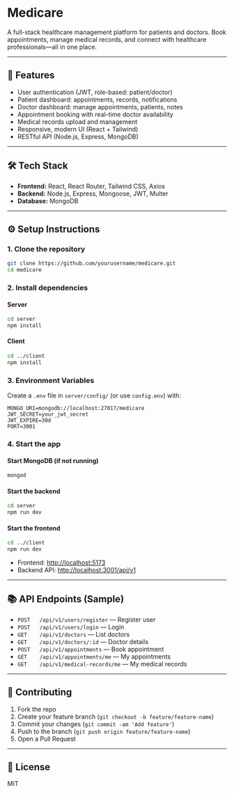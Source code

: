 # Medicare

A full-stack healthcare management platform for patients and doctors. Book appointments, manage medical records, and connect with healthcare professionals—all in one place.

---

## 🚀 Features
- User authentication (JWT, role-based: patient/doctor)
- Patient dashboard: appointments, records, notifications
- Doctor dashboard: manage appointments, patients, notes
- Appointment booking with real-time doctor availability
- Medical records upload and management
- Responsive, modern UI (React + Tailwind)
- RESTful API (Node.js, Express, MongoDB)

---

## 🛠️ Tech Stack
- **Frontend:** React, React Router, Tailwind CSS, Axios
- **Backend:** Node.js, Express, Mongoose, JWT, Multer
- **Database:** MongoDB

---

## ⚙️ Setup Instructions

### 1. Clone the repository
```bash
git clone https://github.com/yourusername/medicare.git
cd medicare
```

### 2. Install dependencies
#### Server
```bash
cd server
npm install
```
#### Client
```bash
cd ../client
npm install
```

### 3. Environment Variables
Create a `.env` file in `server/config/` (or use `config.env`) with:
```
MONGO_URI=mongodb://localhost:27017/medicare
JWT_SECRET=your_jwt_secret
JWT_EXPIRE=30d
PORT=3001
```

### 4. Start the app
#### Start MongoDB (if not running)
```bash
mongod
```
#### Start the backend
```bash
cd server
npm run dev
```
#### Start the frontend
```bash
cd ../client
npm run dev
```

- Frontend: [http://localhost:5173](http://localhost:5173)
- Backend API: [http://localhost:3001/api/v1](http://localhost:3001/api/v1)

---

## 📚 API Endpoints (Sample)
- `POST   /api/v1/users/register` — Register user
- `POST   /api/v1/users/login` — Login
- `GET    /api/v1/doctors` — List doctors
- `GET    /api/v1/doctors/:id` — Doctor details
- `POST   /api/v1/appointments` — Book appointment
- `GET    /api/v1/appointments/me` — My appointments
- `GET    /api/v1/medical-records/me` — My medical records

---

## 🤝 Contributing
1. Fork the repo
2. Create your feature branch (`git checkout -b feature/feature-name`)
3. Commit your changes (`git commit -am 'Add feature'`)
4. Push to the branch (`git push origin feature/feature-name`)
5. Open a Pull Request

---

## 📄 License
MIT 
